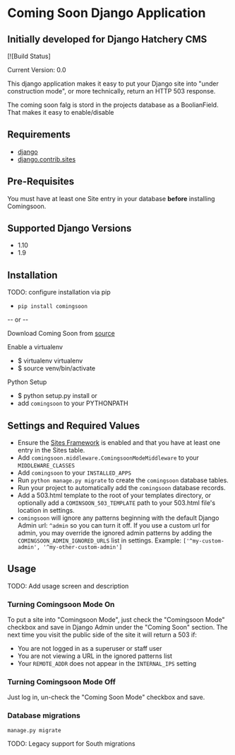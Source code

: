 # Coming Soon Django Application
## Initially developed for Django Hatchery CMS

[![Build Status]

Current Version: 0.0

This django application makes it easy to put your Django site into "under construction mode", or more technically, return an HTTP 503 response.

The coming soon falg is stord in the projects database as a BoolianField. That makes it easy to enable/disable

## Requirements
- [django](https://www.djangoproject.com/download/)
- [django.contrib.sites](https://docs.djangoproject.com/en/1.8/ref/contrib/sites/)

## Pre-Requisites
You must have at least one Site entry in your database **before** installing Comingsoon.

## Supported Django Versions
- 1.10
- 1.9

## Installation
TODO: configure installation via pip
  - `pip install comingsoon`

-- or --

Download Coming Soon from [source](https://github.com/Django-Hatchery/hatchery-comingsoon/archive/master.zip)

Enable a virtualenv

  - $ virtualenv virtualenv
  - $ source venv/bin/activate

Python Setup  
  - $ python setup.py install
  or
  - add `comingsoon` to your PYTHONPATH

## Settings and Required Values
- Ensure the [Sites Framework](https://docs.djangoproject.com/en/1.8/ref/contrib/sites/) is enabled and that you have at least one entry in the Sites table.
- Add `comingsoon.middleware.ComingsoonModeMiddleware` to your `MIDDLEWARE_CLASSES`
- Add `comingsoon` to your `INSTALLED_APPS`
- Run `python manage.py migrate` to create the `comingsoon` database tables.
- Run your project to automatically add the `comingsoon` database records.
- Add a 503.html template to the root of your templates directory, or optionally add a `COMINSOON_503_TEMPLATE` path to your 503.html file's location in settings.
- `comingsoon` will ignore any patterns beginning with the default Django Admin url: `^admin` so you can turn it off. If you use a custom url for admin, you may override the ignored admin patterns by adding the ` COMINGSOON_ADMIN_IGNORED_URLS` list in settings.
Example: `['^my-custom-admin', '^my-other-custom-admin']`

## Usage
TODO: Add usage screen and description

### Turning Comingsoon Mode **On**
To put a site into "Comingsoon Mode", just check the "Comingsoon Mode" checkbox and save in Django Admin under the "Coming Soon" section. The next time you visit the public side of the site it will return a 503 if:

- You are not logged in as a superuser or staff user
- You are not viewing a URL in the ignored patterns list
- Your `REMOTE_ADDR` does not appear in the `INTERNAL_IPS` setting

### Turning Comingsoon Mode **Off**
Just log in, un-check the "Coming Soon Mode" checkbox and save.

### Database migrations
  `manage.py migrate`

  TODO: Legacy support for South migrations
